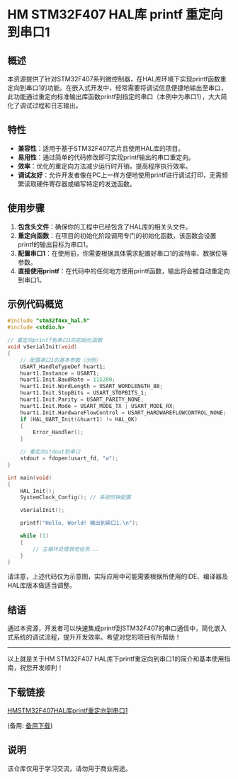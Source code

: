 # HM STM32F407 HAL库 printf 重定向到串口1

## 概述

本资源提供了针对STM32F407系列微控制器，在HAL库环境下实现printf函数重定向到串口1的功能。在嵌入式开发中，经常需要将调试信息便捷地输出至串口，此功能通过重定向标准输出库函数printf到指定的串口（本例中为串口1），大大简化了调试过程和日志输出。

## 特性

- **兼容性**：适用于基于STM32F407芯片且使用HAL库的项目。
- **易用性**：通过简单的代码修改即可实现printf输出的串口重定向。
- **效率**：优化的重定向方法减少运行时开销，提高程序执行效率。
- **调试友好**：允许开发者像在PC上一样方便地使用printf进行调试打印，无需频繁读取硬件寄存器或编写特定的发送函数。

## 使用步骤

1. **包含头文件**：确保你的工程中已经包含了HAL库的相关头文件。
2. **重定向函数**：在项目的初始化阶段调用专门的初始化函数，该函数会设置printf的输出目标为串口1。
3. **配置串口1**：在使用前，你需要根据具体需求配置好串口1的波特率、数据位等参数。
4. **直接使用printf**：在代码中的任何地方使用printf函数，输出将会被自动重定向到串口1。

## 示例代码概览

```c
#include "stm32f4xx_hal.h"
#include <stdio.h>

// 重定向printf到串口1的初始化函数
void vSerialInit(void)
{
    // 配置串口1的基本参数（示例）
    USART_HandleTypeDef huart1;
    huart1.Instance = USART1;
    huart1.Init.BaudRate = 115200;
    huart1.Init.WordLength = USART_WORDLENGTH_8B;
    huart1.Init.StopBits = USART_STOPBITS_1;
    huart1.Init.Parity = USART_PARITY_NONE;
    huart1.Init.Mode = USART_MODE_TX | USART_MODE_RX;
    huart1.Init.HardwareFlowControl = USART_HARDWAREFLOWCONTROL_NONE;
    if (HAL_UART_Init(&huart1) != HAL_OK)
    {
        Error_Handler();
    }

    // 重定向stdout到串口
    stdout = fdopen(usart_fd, "w");
}

int main(void)
{
    HAL_Init();
    SystemClock_Config(); // 系统时钟配置

    vSerialInit();

    printf("Hello, World! 输出到串口1.\n");

    while (1)
    {
        // 主循环处理其他任务...
    }
}
```

请注意，上述代码仅为示意图，实际应用中可能需要根据所使用的IDE、编译器及HAL库版本做适当调整。

## 结语

通过本资源，开发者可以快速集成printf到STM32F407的串口通信中，简化嵌入式系统的调试流程，提升开发效率。希望对您的项目有所帮助！

---

以上就是关于HM STM32F407 HAL库下printf重定向到串口1的简介和基本使用指南，祝您开发顺利！

## 下载链接
[HMSTM32F407HAL库printf重定向到串口1](https://pan.quark.cn/s/f0d8ecb59239) 

(备用: [备用下载](https://pan.baidu.com/s/19YjhdqJRIeVk9EZoo25HhA?pwd=1234))

## 说明

该仓库仅用于学习交流，请勿用于商业用途。
